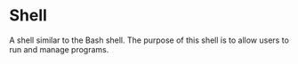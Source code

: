 # Shell

A shell similar to the Bash shell. The purpose of this shell is to allow users to run and manage programs.
